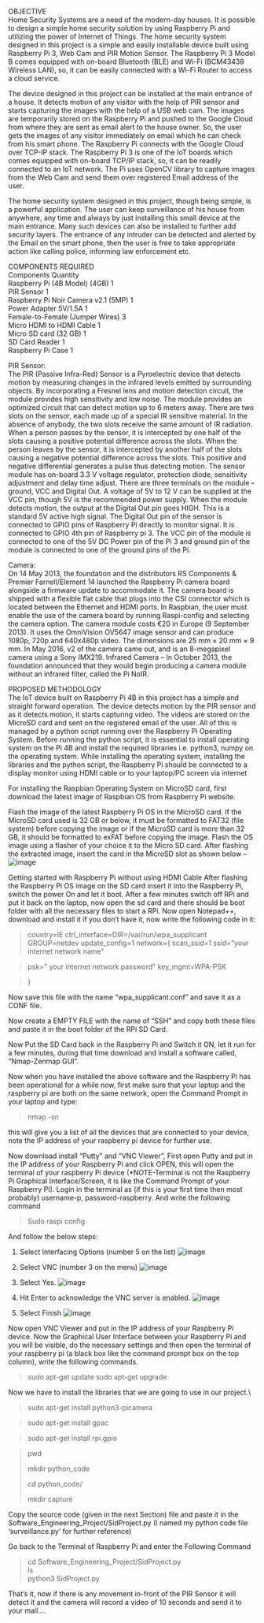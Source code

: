 OBJECTIVE<br>
Home Security Systems are a need of the modern-day houses. It is possible to design a simple home security solution by using Raspberry Pi and utilizing the power of Internet of Things. The home security system designed in this project is a simple and easily installable device built using Raspberry Pi 3, Web Cam and PIR Motion Sensor. The Raspberry Pi 3 Model B comes equipped with on-board Bluetooth (BLE) and Wi-Fi (BCM43438 Wireless LAN), so, it can be easily connected with a Wi-Fi Router to access a cloud service. 


The device designed in this project can be installed at the main entrance of a house. It detects motion of any visitor with the help of PIR sensor and starts capturing the images with the help of a USB web cam. The images are temporarily stored on the Raspberry Pi and pushed to the Google Cloud from where they are sent as email alert to the house owner. So, the user gets the images of any visitor immediately on email which he can check from his smart phone. The Raspberry Pi connects with the Google Cloud over TCP-IP stack. The Raspberry Pi 3 is one of the IoT boards which comes equipped with on-board TCP/IP stack, so, it can be readily connected to an IoT network. The Pi uses OpenCV library to capture images from the Web Cam and send them over registered Email address of the user.


The home security system designed in this project, though being simple, is a powerful application. The user can keep surveillance of his house from anywhere, any time and always by just installing this small device at the main entrance. Many such devices can also be installed to further add security layers. The entrance of any intruder can be detected and alerted by the Email on the smart phone, then the user is free to take appropriate action like calling police, informing law enforcement etc.    



COMPONENTS REQUIRED<br>
Components	Quantity<br>
Raspberry Pi (4B Model) (4GB)	1<br>
PIR Sensor	1<br>
Raspberry Pi Noir Camera v2.1 (5MP)	1<br>
Power Adapter 5V/1.5A	1<br>
Female-to-Female (Jumper Wires)	3<br>
Micro HDMI to HDMI Cable	1<br>
Micro SD card (32 GB)	1<br>
SD Card Reader	1<br>
Raspberry Pi Case	1<br>



PIR Sensor:<br>
The PIR (Passive Infra-Red) Sensor is a Pyroelectric device that detects motion by measuring changes in the infrared levels emitted by surrounding objects. By incorporating a Fresnel lens and motion detection circuit, the module provides high sensitivity and low noise. The module provides an optimized circuit that can detect motion up to 6 meters away. There are two slots on the sensor, each made up of a special IR sensitive material. In the absence of anybody, the two slots receive the same amount of IR radiation. When a person passes by the sensor, it is intercepted by one half of the slots causing a positive potential difference across the slots. When the person leaves by the sensor, it is intercepted by another half of the slots causing a negative potential difference across the slots. This positive and negative differential generates a pulse thus detecting motion.
The sensor module has on-board 3.3 V voltage regulator, protection diode, sensitivity adjustment and delay time adjust. There are three terminals on the module – ground, VCC and Digital Out. A voltage of 5V to 12 V can be supplied at the VCC pin, though 5V is the recommended power supply. When the module detects motion, the output at the Digital Out pin goes HIGH. This is a standard 5V active high signal.  The Digital Out pin of the sensor is connected to GPIO pins of Raspberry Pi directly to monitor signal. It is connected to GPIO 4th pin of Raspberry pi 3. The VCC pin of the module is connected to one of the 5V DC Power pin of the Pi 3 and ground pin of the module is connected to one of the ground pins of the Pi. 



Camera:<br>
On 14 May 2013, the foundation and the distributors RS Components & Premier Farnell/Element 14 launched the Raspberry Pi camera board alongside a firmware update to accommodate it. The camera board is shipped with a flexible flat cable that plugs into the CSI connector which is located between the Ethernet and HDMI ports. In Raspbian, the user must enable the use of the camera board by running Raspi-config and selecting the camera option. The camera module costs €20 in Europe (9 September 2013). It uses the OmniVision OV5647 image sensor and can produce 1080p, 720p and 640x480p video. The dimensions are 25 mm × 20 mm × 9 mm. In May 2016, v2 of the camera came out, and is an 8-megapixel camera using a Sony IMX219. 
Infrared Camera – In October 2013, the foundation announced that they would begin producing a camera module without an infrared filter, called the Pi NoIR. 



PROPOSED METHODOLOGY<br>
The IoT device built on Raspberry Pi 4B in this project has a simple and straight forward operation. The device detects motion by the PIR sensor and as it detects motion, it starts capturing video. The videos are stored on the MicroSD card and sent on the registered email of the user. All of this is managed by a python script running over the Raspberry Pi Operating System. Before running the python script, it is essential to install operating system on the Pi 4B and install the required libraries i.e. python3, numpy on the operating system. While installing the operating system, installing the libraries and the python script, the Raspberry Pi should be connected to a display monitor using HDMI cable or to your laptop/PC screen via internet

For installing the Raspbian Operating System on MicroSD card, first download the latest image of Raspbian OS from Raspberry Pi website. 

Flash the image of the latest Raspberry Pi OS in the MicroSD card. If the MicroSD card used is 32 GB or below, it must be formatted to FAT32 (file system) before copying the image or if the MicroSD card is more than 32 GB, it should be formatted to exFAT before copying the image. Flash the OS image using a flasher of your choice it to the Micro SD card. After flashing the extracted image, insert the card in the MicroSD slot as shown below – 
![image](https://github.com/Siddharth-CyberSec/Home-Security-System-with-Facial-Comparison-using-RPi/assets/86714257/062c1f23-0b61-4590-a823-28676f0085f3)
 

Getting started with Raspberry Pi without using HDMI Cable
After flashing the Raspberry Pi OS image on the SD card insert it into the Raspberry Pi, switch the power On and let it boot. After a few minutes switch off RPi and put it back on the laptop, now open the sd card and there should be boot folder with all the necessary files to start a RPi. Now open Notepad++, download and install it if you don’t have it, now write the following code in it:


>country=IE
>ctrl_interface=DIR=/var/run/wpa_supplicant GROUP=netdev
>update_config=1
>network={
>scan_ssid=1
>ssid="your internet network name"

>psk=" your internet network password"
>key_mgmt=WPA-PSK

>}
>

Now save this file with the name “wpa_supplicant.conf” and save it as a CONF file.

Now create a EMPTY FILE with the name of “SSH” and copy both these files and paste it in the boot folder of the RPi SD Card.

Now Put the SD Card back in the Raspberry Pi and Switch it ON, let it run for a few minutes, during that time download and install a software called, “Nmap-Zenmap GUI”.

Now when you have installed the above software and the Raspberry Pi has been operational for a while now, first make sure that your laptop and the raspberry pi are both on the same network, open the Command Prompt in your laptop and type:

>nmap  -sn

this will give you a list of all the devices that are connected to your device, note the IP address of your raspberry pi device for further use. 

Now download install “Putty” and “VNC Viewer”, First open Putty and put in the IP address of your Raspberry Pi and click OPEN, this will open the terminal of your raspberry Pi device (*NOTE-Terminal is not the Raspberry Pi Graphical Interface/Screen, it is like the Command Prompt of your Raspberry PI). Login in the terminal as (if this is your first time then most probably) username-p, password-raspberry. And write the following command

>Sudo raspi config

And follow the below steps:
  1. Select Interfacing Options (number 5 on the list)
     ![image](https://github.com/Siddharth-CyberSec/Home-Security-System-with-Facial-Comparison-using-RPi/assets/86714257/7fd90f98-add1-434b-a347-0d836b51ba38)

  2. Select VNC (number 3 on the menu)
     ![image](https://github.com/Siddharth-CyberSec/Home-Security-System-with-Facial-Comparison-using-RPi/assets/86714257/848d778b-b972-47cc-993b-ccc84b45fb9e)

  3. Select Yes. 
     ![image](https://github.com/Siddharth-CyberSec/Home-Security-System-with-Facial-Comparison-using-RPi/assets/86714257/73573445-cbae-4b73-86b4-0219b628ed19)

  4. Hit Enter to acknowledge the VNC server is enabled.
     ![image](https://github.com/Siddharth-CyberSec/Home-Security-System-with-Facial-Comparison-using-RPi/assets/86714257/7d1fcadb-17a2-4b97-9c56-fb5034efb25a)

  5. Select Finish
     ![image](https://github.com/Siddharth-CyberSec/Home-Security-System-with-Facial-Comparison-using-RPi/assets/86714257/90fa7657-07bb-4648-a8da-efa3a9dd755f)

Now open VNC Viewer and put in the IP address of your Raspberry Pi device.  Now the Graphical User Interface between your Raspberry Pi and you will be visible, do the necessary settings and then open the terminal of your raspberry pi (a black box like the command prompt box on the top column), write the following commands.

>sudo apt-get update
>sudo apt-get upgrade

Now we have to install the libraries that we are going to use in our project.\

>sudo apt-get install python3-picamera

>sudo apt-get install gpac

>sudo apt-get install rpi.gpio

>pwd
>
>mkdir python_code
>
>cd python_code/
>
>mkdir capture

Copy the source code (given in the next Section) file and paste it in the Software_Engineering_Project/SidProject.py
(I named my python code file ‘surveillance.py’ for further reference)

Go back to the Terminal of Raspberry Pi and enter the Following Command

>cd Software_Engineering_Project/SidProject.py<br>
>ls<br>
>python3 SidProject.py<br>

That’s it, now if there is any movement in-front of the PIR Sensor it will detect it and the camera will record a video of 10 seconds and send it to your mail....


